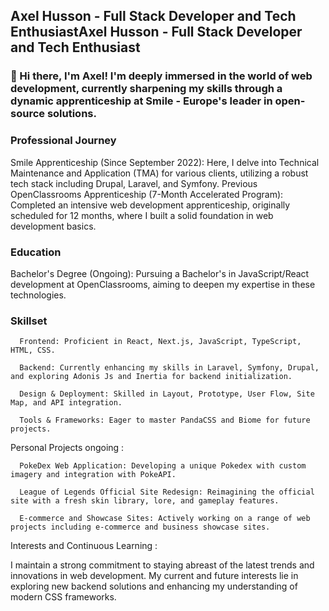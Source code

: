 ## Axel Husson - Full Stack Developer and Tech EnthusiastAxel Husson - Full Stack Developer and Tech Enthusiast
### 👋 Hi there, I'm Axel! I'm deeply immersed in the world of web development, currently sharpening my skills through a dynamic apprenticeship at Smile - Europe's leader in open-source solutions.

### Professional Journey

Smile Apprenticeship (Since September 2022): Here, I delve into Technical Maintenance and Application (TMA) for various clients, utilizing a robust tech stack including Drupal, Laravel, and Symfony.
Previous OpenClassrooms Apprenticeship (7-Month Accelerated Program): Completed an intensive web development apprenticeship, originally scheduled for 12 months, where I built a solid foundation in web development basics.

### Education

Bachelor's Degree (Ongoing): Pursuing a Bachelor's in JavaScript/React development at OpenClassrooms, aiming to deepen my expertise in these technologies.

### Skillset

      Frontend: Proficient in React, Next.js, JavaScript, TypeScript, HTML, CSS.
      
      Backend: Currently enhancing my skills in Laravel, Symfony, Drupal, and exploring Adonis Js and Inertia for backend initialization.
      
      Design & Deployment: Skilled in Layout, Prototype, User Flow, Site Map, and API integration.
      
      Tools & Frameworks: Eager to master PandaCSS and Biome for future projects.

Personal Projects ongoing :

      PokeDex Web Application: Developing a unique Pokedex with custom imagery and integration with PokeAPI.
      
      League of Legends Official Site Redesign: Reimagining the official site with a fresh skin library, lore, and gameplay features.
      
      E-commerce and Showcase Sites: Actively working on a range of web projects including e-commerce and business showcase sites.

Interests and Continuous Learning : 

I maintain a strong commitment to staying abreast of the latest trends and innovations in web development.
My current and future interests lie in exploring new backend solutions and enhancing my understanding of modern CSS frameworks.
